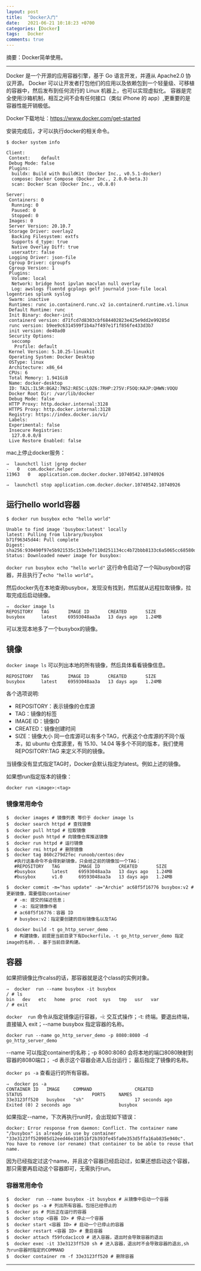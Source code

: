 ```yaml
---
layout: post
title:  "Docker入门"
date:   2021-06-21 10:18:23 +0700
categories: [Docker]
tags:   Docker
comments: true
---
```


摘要：Docker简单使用。

------

Docker 是一个开源的应用容器引擎，基于 Go 语言开发，并遵从 Apache2.0 协议开源。
Docker 可以让开发者打包他们的应用以及依赖包到一个轻量级、可移植的容器中，然后发布到任何流行的 Linux 机器上，也可以实现虚拟化。
容器是完全使用沙箱机制，相互之间不会有任何接口（类似 iPhone 的 app）,更重要的是容器性能开销极低。

Docker下载地址：<https://www.docker.com/get-started> 

安装完成后，才可以执行docker的相关命令。

``` shell
$ docker system info

Client:
 Context:    default
 Debug Mode: false
 Plugins:
  buildx: Build with BuildKit (Docker Inc., v0.5.1-docker)
  compose: Docker Compose (Docker Inc., 2.0.0-beta.3)
  scan: Docker Scan (Docker Inc., v0.8.0)

Server:
 Containers: 0
  Running: 0
  Paused: 0
  Stopped: 0
 Images: 0
 Server Version: 20.10.7
 Storage Driver: overlay2
  Backing Filesystem: extfs
  Supports d_type: true
  Native Overlay Diff: true
  userxattr: false
 Logging Driver: json-file
 Cgroup Driver: cgroupfs
 Cgroup Version: 1
 Plugins:
  Volume: local
  Network: bridge host ipvlan macvlan null overlay
  Log: awslogs fluentd gcplogs gelf journald json-file local logentries splunk syslog
 Swarm: inactive
 Runtimes: runc io.containerd.runc.v2 io.containerd.runtime.v1.linux
 Default Runtime: runc
 Init Binary: docker-init
 containerd version: d71fcd7d8303cbf684402823e425e9dd2e99285d
 runc version: b9ee9c6314599f1b4a7f497e1f1f856fe433d3b7
 init version: de40ad0
 Security Options:
  seccomp
   Profile: default
 Kernel Version: 5.10.25-linuxkit
 Operating System: Docker Desktop
 OSType: linux
 Architecture: x86_64
 CPUs: 6
 Total Memory: 1.941GiB
 Name: docker-desktop
 ID: TA2L:IL5R:BGA2:7NS2:RE5C:LOZ6:7RHP:275V:F5OQ:KAJP:QHWN:VOQU
 Docker Root Dir: /var/lib/docker
 Debug Mode: false
 HTTP Proxy: http.docker.internal:3128
 HTTPS Proxy: http.docker.internal:3128
 Registry: https://index.docker.io/v1/
 Labels:
 Experimental: false
 Insecure Registries:
  127.0.0.0/8
 Live Restore Enabled: false
```

mac上停止docker服务：

```
⇒  launchctl list |grep docker
-	0	com.docker.helper
11963	0	application.com.docker.docker.10740542.10740926

⇒  launchctl stop application.com.docker.docker.10740542.10740926
```

## 运行hello world容器

``` shell
$ docker run busybox echo "hello world"

Unable to find image 'busybox:latest' locally
latest: Pulling from library/busybox
b71f96345d44: Pull complete
Digest: sha256:930490f97e5b921535c153e0e7110d251134cc4b72bbb8133c6a5065cc68580d
Status: Downloaded newer image for busybox:
```

`docker run busybox echo "hello world"` 这行命令启动了一个叫busybox的容器，并且执行了`echo "hello world"`。

然后docker先在本地查询busybox，发现没有找到，然后就从远程拉取镜像，拉取完成后启动镜像。

``` shell
⇒  docker image ls
REPOSITORY   TAG       IMAGE ID       CREATED       SIZE
busybox      latest    69593048aa3a   13 days ago   1.24MB
```

可以发现本地多了一个busybox的镜像。

## 镜像

`docker image ls` 可以列出本地的所有镜像，然后具体看看镜像信息。

``` 
REPOSITORY   TAG       IMAGE ID       CREATED       SIZE
busybox      latest    69593048aa3a   13 days ago   1.24MB
```

各个选项说明:
* REPOSITORY：表示镜像的仓库源
* TAG：镜像的标签
* IMAGE ID：镜像ID
* CREATED：镜像创建时间
* SIZE：镜像大小
同一仓库源可以有多个TAG，代表这个仓库源的不同个版本，如 ubuntu 仓库源里，有 15.10、14.04 等多个不同的版本，我们使用 REPOSITORY:TAG 来定义不同的镜像。

当镜像没有显式指定TAG时，Docker会默认指定为latest。例如上述的镜像。

如果想run指定版本的镜像：

```
docker run <image>:<tag>
```

### 镜像常用命令

``` shell
$  docker images # 镜像列表 等价于 docker image ls
$  docker search httpd # 查找镜像
$  docker pull httpd # 拉取镜像
$  docker push httpd # 向镜像仓库推送镜像
$  docker run httpd # 运行镜像
$  docker rmi httpd # 删除镜像
$  docker tag 860c279d2fec runoob/centos:dev
   #执行这条命令不会得到新镜像，只会给之前的镜像加一个TAG：
   #REPOSITORY   TAG       IMAGE ID       CREATED       SIZE
   #busybox      latest    69593048aa3a   13 days ago   1.24MB
   #busybox      v1.0      69593048aa3a   13 days ago   1.24MB
   
$  docker commit -m="has update" -a="Archie" ac68f5f16776 busybox:v2 # 更新镜像，需要借助container
   # -m: 提交的描述信息；
   # -a: 指定镜像作者
   # ac68f5f16776：容器 ID
   # busybox:v2：指定要创建的目标镜像名以及TAG
   
$  docker build -t go_http_server_demo .
   # 构建镜像，前提是当前目录下有Dockerfile，-t go_http_server_demo 指定image的名称，. 基于当前目录构建。
```

## 容器

如果把镜像比作calss的话，那容器就是这个class的实例对象。

``` shell
⇒  docker  run --name busybox -it busybox
/ # ls
bin   dev   etc   home  proc  root  sys   tmp   usr   var
/ # exit
```
`docker  run` 命令从指定镜像运行容器，-i: 交互式操作；-t: 终端。要退出终端，直接输入 exit；--name busybox 指定容器的名称。

``` shell
docker run --name go_http_server_demo -p 8080:8080 -d go_http_server_demo
```

--name 可以指定container的名称；-p 8080:8080 会将本地的端口8080映射到容器的8080端口； -d 表示这个容器会进入后台运行； 最后指定了镜像的名称。

`docker ps -a` 查看运行的所有容器。

``` shell
⇒  docker ps -a
CONTAINER ID   IMAGE     COMMAND                CREATED              STATUS                          PORTS     NAMES
33e3123ff520   busybox   "sh"                   17 seconds ago       Exited (0) 2 seconds ago                  busybox
```

如果指定--name，下次再执行run时，会出现如下错误：

``` 
docker: Error response from daemon: Conflict. The container name "/busybox" is already in use by container "33e3123ff520985d12eed46e31051bf2b393fe45fa0e353d5ffa16ab835e940c". You have to remove (or rename) that container to be able to reuse that name.
```

因为已经指定过这个name，并且这个容器已经启动过，如果还想启动这个容器，那只需要再启动这个容器即可，无需执行run。


### 容器常用命令

``` shell
$  docker  run --name busybox -it busybox # 从镜像中启动一个容器
$  docker ps -a # 列出所有容器。包括已经停止的
$  docker ps # 列出正在运行的容器
$  docker stop <容器 ID> # 停止一个容器
$  docker start <容器 ID> # 启动一个已停止的容器
$  docker restart <容器 ID> # 重启容器
$  docker attach f59fcdac1cc0 # 进入容器，退出时会导致容器的退出
$  docker exec -it 33e3123ff520 sh # 进入容器，退出时不会导致容器的退出,sh 为run容器时指定的COMMAND
$  docker container rm -f 33e3123ff520 # 删除容器
```

------